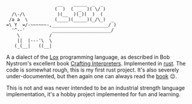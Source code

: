 ```
                   __    _____  _  _ 
                  (  )  (  _  )( \/ )
  /\-/\            )(__  )(_)(  )  ( 
 /a a  \          (____)(_____)(_/\_)  _
=\ Y  =/-~~~~~~-,_____________________/ )
  '^--'          ______________________/
    \           /
    ||  |---'\  \   
   (_(__|   ((__| 
```

A a dialect of the
[Lox](http://craftinginterpreters.com/the-lox-language.html) programming
language, as described in Bob Nystrom's excellent book [Crafting
Interpreters](https://http://craftinginterpreters.com/). Implemented in
[rust](https://www.rust-lang.org/en-US/). The code is somewhat rough, this is
my first rust project. It's also severely under-documented, but then again
one can always read the [book](https://http://craftinginterpreters.com/) 😉.

This is not and was never intended to be an industrial strength language
implementation, it's a hobby project implemented for fun and learning.
